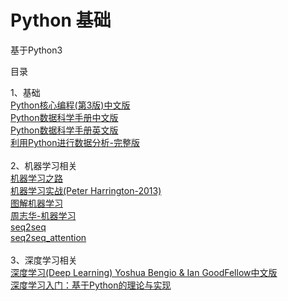 Python 基础
======

基于Python3

目录

1、基础<br>
[Python核心编程(第3版)中文版<br>](https://github.com/princewen/tensorflow_practice/blob/master/basic/basic.py)
[Python数据科学手册中文版<br>](https://github.com/princewen/tensorflow_practice/blob/master/basic/tensorBoard.py)
[Python数据科学手册英文版<br>](https://github.com/princewen/tensorflow_practice/blob/master/basic/dropout.py)
[利用Python进行数据分析-完整版<br>](https://github.com/princewen/tensorflow_practice/blob/master/basic/save2file.py)
<br>
2、机器学习相关<br>
[机器学习之路<br>](https://github.com/princewen/tensorflow_practice/blob/master/nlp/RNN_static_cell.py)
[机器学习实战(Peter Harrington-2013)<br>](https://github.com/princewen/tensorflow_practice/blob/master/nlp/RNN_dynamic_cell.py)
[图解机器学习<br>](https://github.com/princewen/tensorflow_practice/blob/master/nlp/LSTM.py)
[周志华-机器学习<br>](https://github.com/princewen/tensorflow_practice/blob/master/nlp/LSTM_Regression.py)
[seq2seq<br>](https://github.com/princewen/tensorflow_practice/blob/master/nlp/basic_seq2seq.py)
[seq2seq_attention<br>](https://github.com/princewen/tensorflow_practice/tree/master/nlp/chat_bot_seq2seq_attention)
<br>
3、深度学习相关<br>
[深度学习(Deep Learning) Yoshua Bengio & Ian GoodFellow中文版<br>](https://github.com/princewen/tensorflow_practice/tree/master/RL/my_q_learning_new)
[深度学习入门：基于Python的理论与实现<br>](https://github.com/princewen/tensorflow_practice/tree/master/RL/SARSA)
<br>

